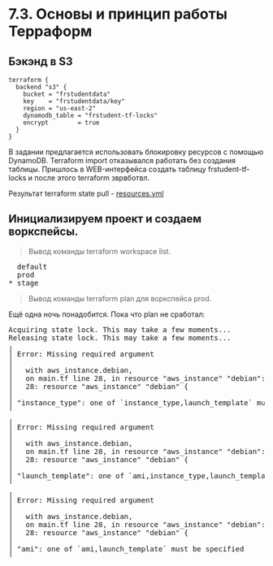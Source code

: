 # 7.3. Основы и принцип работы Терраформ

## Бэкэнд в S3

```
terraform {
  backend "s3" {
    bucket = "frstudentdata"
    key    = "frstudentdata/key"
    region = "us-east-2"
    dynamodb_table = "frstudent-tf-locks"
    encrypt        = true
  }
}
```
В задании предлагается использовать блокировку ресурсов с помощью DynamoDB. Terraform import отказывался работать без создания таблицы. Пришлось в WEB-интерфейса создать таблицу frstudent-tf-locks и после этого terraform зврвботвл.

Результат terraform state pull - [resources.yml](resources.yml)

## Инициализируем проект и создаем воркспейсы.

> Вывод команды terraform workspace list.

<pre>
  default
  prod
* stage
</pre>

> Вывод команды terraform plan для воркспейса prod.

Ещё одна ночь понадобится. Пока что plan не сработал:
<pre>
Acquiring state lock. This may take a few moments...
Releasing state lock. This may take a few moments...
╷
│ Error: Missing required argument
│
│   with aws_instance.debian,
│   on main.tf line 28, in resource "aws_instance" "debian":
│   28: resource "aws_instance" "debian" {
│
│ "instance_type": one of `instance_type,launch_template` must be specified
╵
╷
│ Error: Missing required argument
│
│   with aws_instance.debian,
│   on main.tf line 28, in resource "aws_instance" "debian":
│   28: resource "aws_instance" "debian" {
│
│ "launch_template": one of `ami,instance_type,launch_template` must be specified
╵
╷
│ Error: Missing required argument
│
│   with aws_instance.debian,
│   on main.tf line 28, in resource "aws_instance" "debian":
│   28: resource "aws_instance" "debian" {
│
│ "ami": one of `ami,launch_template` must be specified
╵
</pre>
